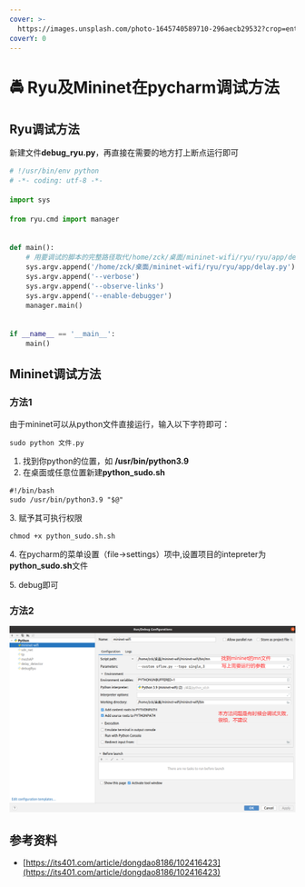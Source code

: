 ```yaml
---
cover: >-
  https://images.unsplash.com/photo-1645740589710-296aecb29532?crop=entropy&cs=srgb&fm=jpg&ixid=MnwxOTcwMjR8MHwxfHJhbmRvbXx8fHx8fHx8fDE2NDc4NDMzMDc&ixlib=rb-1.2.1&q=85
coverY: 0
---
```


# 🚔 Ryu及Mininet在pycharm调试方法

## Ryu调试方法

新建文件**debug\_ryu.py**，再直接在需要的地方打上断点运行即可

```python
# !/usr/bin/env python
# -*- coding: utf-8 -*-

import sys

from ryu.cmd import manager


def main():
    # 用要调试的脚本的完整路径取代/home/zck/桌面/mininet-wifi/ryu/ryu/app/delay.py就可以了
    sys.argv.append('/home/zck/桌面/mininet-wifi/ryu/ryu/app/delay.py')
    sys.argv.append('--verbose')
    sys.argv.append('--observe-links')
    sys.argv.append('--enable-debugger')
    manager.main()


if __name__ == '__main__':
    main()

```

## Mininet调试方法

### 方法1

由于mininet可以从python文件直接运行，输入以下字符即可：

```shell
sudo python 文件.py
```

1. 找到你python的位置，如 **/usr/bin/python3.9**
2. 在桌面或任意位置新建**python\_sudo.sh**

```shell
#!/bin/bash
sudo /usr/bin/python3.9 "$@"
```

3\. 赋予其可执行权限

```shell
chmod +x python_sudo.sh.sh
```

4\. 在pycharm的菜单设置（file->settings）项中,设置项目的intepreter为**python\_sudo.sh**文件

5\. debug即可

### 方法2

![](<../../.gitbook/assets/image (13).png>)

## 参考资料

* [https://its401.com/article/dongdao8186/102416423](https://its401.com/article/dongdao8186/102416423)
